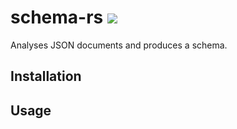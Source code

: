# schema-rs [![][travis_img]][travis_url]

Analyses JSON documents and produces a schema.

## Installation

## Usage

[travis_img]: https://travis-ci.org/durran/schema-rs.svg?branch=master
[travis_url]: https://travis-ci.org/durran/schema-rs
